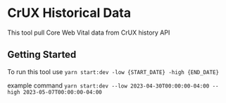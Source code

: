 # CrUX Historical Data

This tool pull Core Web Vital data from CrUX history API

## Getting Started

To run this tool use `yarn start:dev -low {START_DATE} -high {END_DATE}`

example command `yarn start:dev --low 2023-04-30T00:00:00-04:00 --high 2023-05-07T00:00:00-04:00`
